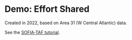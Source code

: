 # Demo: Effort Shared

Created in 2022, based on Area 31 (W Central Atlantic) data.

See the [SOFIA-TAF
tutorial](https://github.com/sofia-taf/doc/blob/main/sofia_taf_tutorial.md).
